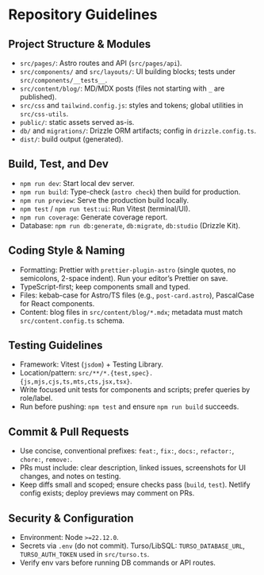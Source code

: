 # Repository Guidelines

## Project Structure & Modules
- `src/pages/`: Astro routes and API (`src/pages/api`).
- `src/components/` and `src/layouts/`: UI building blocks; tests under `src/components/__tests__`.
- `src/content/blog/`: MD/MDX posts (files not starting with `_` are published).
- `src/css` and `tailwind.config.js`: styles and tokens; global utilities in `src/css-utils`.
- `public/`: static assets served as-is.
- `db/` and `migrations/`: Drizzle ORM artifacts; config in `drizzle.config.ts`.
- `dist/`: build output (generated).

## Build, Test, and Dev
- `npm run dev`: Start local dev server.
- `npm run build`: Type-check (`astro check`) then build for production.
- `npm run preview`: Serve the production build locally.
- `npm test` / `npm run test:ui`: Run Vitest (terminal/UI).
- `npm run coverage`: Generate coverage report.
- Database: `npm run db:generate`, `db:migrate`, `db:studio` (Drizzle Kit).

## Coding Style & Naming
- Formatting: Prettier with `prettier-plugin-astro` (single quotes, no semicolons, 2-space indent). Run your editor’s Prettier on save.
- TypeScript-first; keep components small and typed.
- Files: kebab-case for Astro/TS files (e.g., `post-card.astro`), PascalCase for React components.
- Content: blog files in `src/content/blog/*.mdx`; metadata must match `src/content.config.ts` schema.

## Testing Guidelines
- Framework: Vitest (`jsdom`) + Testing Library.
- Location/pattern: `src/**/*.{test,spec}.{js,mjs,cjs,ts,mts,cts,jsx,tsx}`.
- Write focused unit tests for components and scripts; prefer queries by role/label.
- Run before pushing: `npm test` and ensure `npm run build` succeeds.

## Commit & Pull Requests
- Use concise, conventional prefixes: `feat:`, `fix:`, `docs:`, `refactor:`, `chore:`, `remove:`.
- PRs must include: clear description, linked issues, screenshots for UI changes, and notes on testing.
- Keep diffs small and scoped; ensure checks pass (`build`, `test`). Netlify config exists; deploy previews may comment on PRs.

## Security & Configuration
- Environment: Node `>=22.12.0`.
- Secrets via `.env` (do not commit). Turso/LibSQL: `TURSO_DATABASE_URL`, `TURSO_AUTH_TOKEN` used in `src/turso.ts`.
- Verify env vars before running DB commands or API routes.
